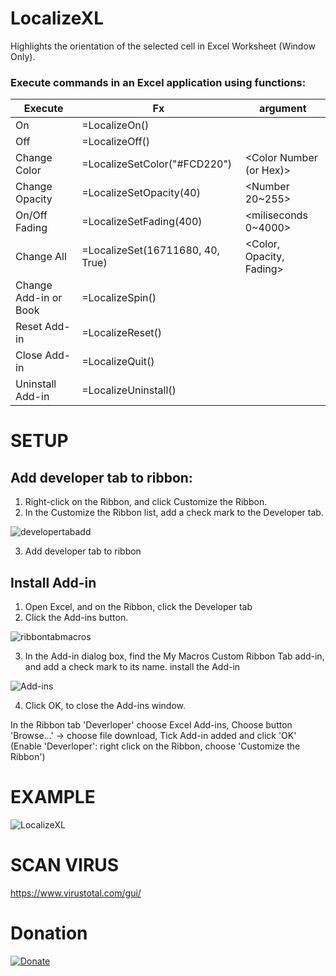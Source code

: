 # LocalizeXL
Highlights the orientation of the selected cell in Excel Worksheet (Window  Only).


### Execute commands in an Excel application using functions:
Execute | Fx | argument
---|---|---
On |	=LocalizeOn()	|
Off | =LocalizeOff() |
Change Color | =LocalizeSetColor("#FCD220")	| <Color Number (or Hex)>
Change Opacity |	=LocalizeSetOpacity(40)	| <Number 20~255>
On/Off Fading |	=LocalizeSetFading(400) |	<miliseconds 0~4000>
Change All |	=LocalizeSet(16711680, 40, True)	| <Color, Opacity, Fading>
Change Add-in or Book |	=LocalizeSpin() |
Reset Add-in |	=LocalizeReset() |
Close Add-in |	=LocalizeQuit()	|
Uninstall Add-in |	=LocalizeUninstall()	|

# SETUP

## Add developer tab to ribbon:
1. Right-click on the Ribbon, and click Customize the Ribbon.
2. In the Customize the Ribbon list, add a check mark to the Developer tab.

![developertabadd](https://user-images.githubusercontent.com/58664571/110081294-4d5b0100-7dbe-11eb-814b-946de593dc11.png)

3. Add developer tab to ribbon

## Install Add-in
1. Open Excel, and on the Ribbon, click the Developer tab
2. Click the Add-ins button.

![ribbontabmacros](https://user-images.githubusercontent.com/58664571/110081583-b773a600-7dbe-11eb-81f4-8958c2999e31.png)

3. In the Add-in dialog box, find the My Macros Custom Ribbon Tab add-in, and add a check mark to its name.
install the Add-in

![Add-ins](https://user-images.githubusercontent.com/58664571/110081743-f73a8d80-7dbe-11eb-89c0-fc136b9573eb.jpg)

4. Click OK, to close the Add-ins window.


In the Ribbon tab 'Deverloper' choose Excel Add-ins, Choose button 'Browse...' -> choose file download, Tick Add-in added and click 'OK'
(Enable 'Deverloper': right click on the Ribbon, choose 'Customize the Ribbon')


# EXAMPLE

![LocalizeXL](https://user-images.githubusercontent.com/58664571/110070199-082dd380-7dac-11eb-8b9e-06707ddad1b8.gif)

# SCAN VIRUS
https://www.virustotal.com/gui/

# Donation

[![Donate](https://img.shields.io/badge/Donate-PayPal-green.svg)](https://www.paypal.com/paypalme/heissanbi)
